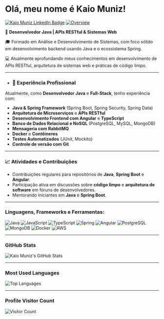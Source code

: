 # Olá, meu nome é Kaio Muniz!

[![Kaio Muniz LinkedIn Badge](https://img.shields.io/badge/-KaioMuniz-blue?style=for-the-badge&logo=linkedin)](https://www.linkedin.com/in/kaiomuniz)
[![Overview](https://img.shields.io/badge/-KaioMuniz-blue?style=for-the-badge&logo=github)](https://github.com/KaioMuniz)

🚀 **Desenvolvedor Java | APIs RESTful & Sistemas Web**

🎓 Formado em Análise e Desenvolvimento de Sistemas, com foco sólido em desenvolvimento backend usando Java e o ecossistema Spring.

💻 Atualmente aprofundando meus conhecimentos em desenvolvimento de APIs RESTful, arquitetura de sistemas web e práticas de código limpo.

---
- ### 🌟 **Experiência Profissional**

Atualmente, como **Desenvolvedor Java** e **Full-Stack**, tenho experiência com:

- **Java & Spring Framework** (Spring Boot, Spring Security, Spring Data)
- **Arquitetura de Microserviços** e **APIs RESTful**
- **Desenvolvimento Frontend com Angular** e **TypeScript**
- **Banco de Dados Relacional e NoSQL** (PostgreSQL, MySQL, MongoDB)
- **Mensageria com RabbitMQ**
- **Docker** e **Contêineres**
- **Testes Automatizados** (JUnit, Mockito)
- **Controle de versão com Git**  
---

### 📈 **Atividades e Contribuições**

- Contribuições regulares para repositórios de **Java**, **Spring Boot** e **Angular**.
- Participação ativa em discussões sobre **código limpo** e **arquitetura de software** em fóruns de desenvolvedores.
- Mentorando iniciantes em **Java** e **Spring Boot**.

---

### Linguagens, Frameworks e Ferramentas:

<img alt="Java" src="https://img.shields.io/badge/-Java-007396?style=flat-square&logo=java&logoColor=white" />
<img alt="JavaScript" src="https://img.shields.io/badge/-JavaScript-F7DF1E?style=flat-square&logo=javascript&logoColor=black" />
<img alt="TypeScript" src="https://img.shields.io/badge/-TypeScript-3178C6?style=flat-square&logo=typescript&logoColor=white" />
<img alt="Spring" src="https://img.shields.io/badge/-Spring-6DB33F?style=flat-square&logo=spring&logoColor=white" />
<img alt="Angular" src="https://img.shields.io/badge/-Angular-DD0031?style=flat-square&logo=angular&logoColor=white" />
<img alt="PostgreSQL" src="https://img.shields.io/badge/-PostgreSQL-336791?style=flat-square&logo=postgresql&logoColor=white" />
<img alt="MongoDB" src="https://img.shields.io/badge/-MongoDB-47A248?style=flat-square&logo=mongodb&logoColor=white" />
<img alt="Docker" src="https://img.shields.io/badge/-Docker-2496ED?style=flat-square&logo=docker&logoColor=white" />
<img alt="AWS" src="https://img.shields.io/badge/-AWS-232F3E?style=flat-square&logo=amazonaws&logoColor=white" />

---

### GitHub Stats

![Kaio Muniz's GitHub Stats](https://github-readme-stats.vercel.app/api?username=KaioMuniz&show_icons=true&count_private=true&theme=radical)

---

### Most Used Languages

![Top Languages](https://github-readme-stats.vercel.app/api/top-langs/?username=KaioMuniz&layout=compact&theme=radical)

---

### Profile Visitor Count

![Visitor Count](https://profile-counter.glitch.me/KaioMuniz/count.svg)
